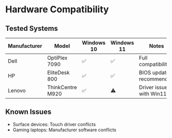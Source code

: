 # Hardware Compatibility

## Tested Systems
| Manufacturer | Model | Windows 10 | Windows 11 | Notes |
|--------------|-------|------------|------------|-------|
| Dell | OptiPlex 7090 | ✅ | ✅ | Full compatibility |
| HP | EliteDesk 800 | ✅ | ✅ | BIOS update recommended |
| Lenovo | ThinkCentre M920 | ✅ | ⚠️ | Driver issues with Win11 |

## Known Issues
- Surface devices: Touch driver conflicts
- Gaming laptops: Manufacturer software conflicts
